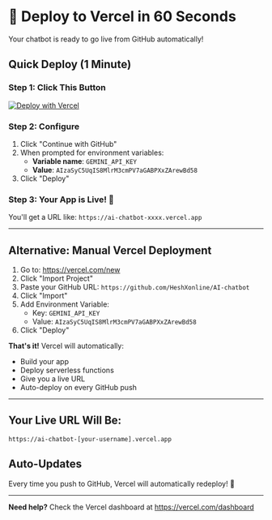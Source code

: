 # 🚀 Deploy to Vercel in 60 Seconds

Your chatbot is ready to go live from GitHub automatically!

## Quick Deploy (1 Minute)

### Step 1: Click This Button
[![Deploy with Vercel](https://vercel.com/button)](https://vercel.com/new/clone?repository-url=https://github.com/HeshXonline/AI-chatbot&env=GEMINI_API_KEY)

### Step 2: Configure
1. Click "Continue with GitHub"
2. When prompted for environment variables:
   - **Variable name**: `GEMINI_API_KEY`
   - **Value**: `AIzaSyC5UqIS8MlrM3cmPV7aGABPXxZArewBd58`
3. Click "Deploy"

### Step 3: Your App is Live! 🎉
You'll get a URL like: `https://ai-chatbot-xxxx.vercel.app`

---

## Alternative: Manual Vercel Deployment

1. Go to: https://vercel.com/new
2. Click "Import Project"
3. Paste your GitHub URL: `https://github.com/HeshXonline/AI-chatbot`
4. Click "Import"
5. Add Environment Variable:
   - Key: `GEMINI_API_KEY`
   - Value: `AIzaSyC5UqIS8MlrM3cmPV7aGABPXxZArewBd58`
6. Click "Deploy"

**That's it!** Vercel will automatically:
- Build your app
- Deploy serverless functions
- Give you a live URL
- Auto-deploy on every GitHub push

---

## Your Live URL Will Be:
`https://ai-chatbot-[your-username].vercel.app`

## Auto-Updates
Every time you push to GitHub, Vercel will automatically redeploy! 🔄

---

**Need help?** Check the Vercel dashboard at https://vercel.com/dashboard
